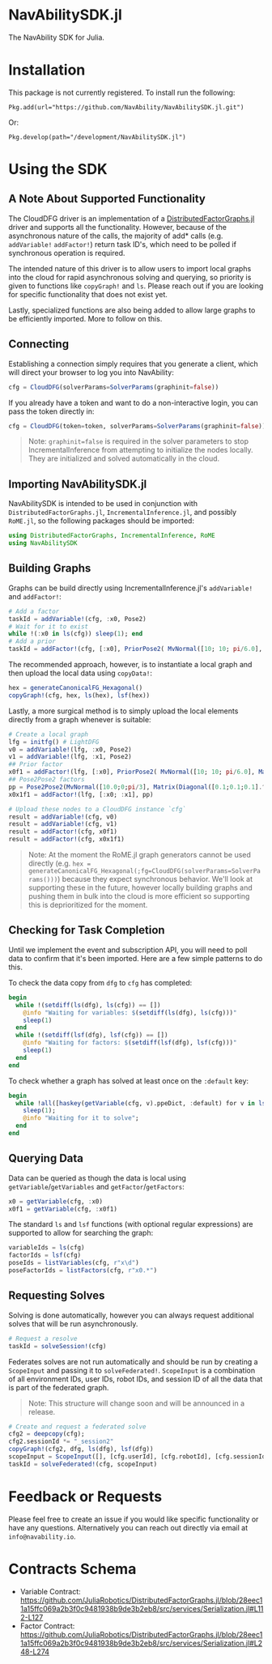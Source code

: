 # NavAbilitySDK.jl
The NavAbility SDK for Julia.

# Installation

This package is not currently registered. To install run the following:

```Pkg.add(url="https://github.com/NavAbility/NavAbilitySDK.jl.git")```

Or:

```Pkg.develop(path="/development/NavAbilitySDK.jl")```

# Using the SDK

## A Note About Supported Functionality

The CloudDFG driver is an implementation of a [DistributedFactorGraphs.jl](https://github.com/JuliaRobotics/DistributedFactorGraphs.jl) driver and supports all the functionality. However, because of the asynchronous nature of the calls, the majority of add* calls (e.g. `addVariable!` `addFactor!`) return task ID's, which need to be polled if synchronous operation is required.

The intended nature of this driver is to allow users to import local graphs into the cloud for rapid asynchronous solving and querying, so priority is given to functions like `copyGraph!` and `ls`. Please reach out if you are looking for specific functionality that does not exist yet.

Lastly, specialized functions are also being added to allow large graphs to be efficiently imported. More to follow on this.

## Connecting

Establishing a connection simply requires that you generate a client, which will direct your browser to log you into NavAbility:

```julia
cfg = CloudDFG(solverParams=SolverParams(graphinit=false))
```

If you already have a token and want to do a non-interactive login, you can pass the token directly in:

```julia
cfg = CloudDFG(token=token, solverParams=SolverParams(graphinit=false))
```

> Note: `graphinit=false` is required in the solver parameters to stop IncrementalInference from attempting to initialize the nodes locally. They are initialized and solved automatically in the cloud.

## Importing NavAbilitySDK.jl

NavAbilitySDK is intended to be used in conjunction with `DistributedFactorGraphs.jl`, `IncrementalInference.jl`, and possibly `RoME.jl`, so the following packages should be imported:

```julia
using DistributedFactorGraphs, IncrementalInference, RoME
using NavAbilitySDK
```

## Building Graphs

Graphs can be build directly using IncrementalInference.jl's `addVariable!` and `addFactor!`:

```julia
# Add a factor
taskId = addVariable!(cfg, :x0, Pose2)
# Wait for it to exist
while !(:x0 in ls(cfg)) sleep(1); end
# Add a prior
taskId = addFactor!(cfg, [:x0], PriorPose2( MvNormal([10; 10; pi/6.0], Matrix(Diagonal([0.1;0.1;0.05].^2))) ) ) 
```

The recommended approach, however, is to instantiate a local graph and then upload the local data using `copyData!`:

```julia
hex = generateCanonicalFG_Hexagonal()
copyGraph!(cfg, hex, ls(hex), lsf(hex))
```

Lastly, a more surgical method is to simply upload the local elements directly from a graph whenever is suitable:

```julia
# Create a local graph
lfg = initfg() # LightDFG
v0 = addVariable!(lfg, :x0, Pose2)
v1 = addVariable!(lfg, :x1, Pose2)
## Prior factor
x0f1 = addFactor!(lfg, [:x0], PriorPose2( MvNormal([10; 10; pi/6.0], Matrix(Diagonal([0.1;0.1;0.05].^2))) ) ) 
## Pose2Pose2 factors
pp = Pose2Pose2(MvNormal([10.0;0;pi/3], Matrix(Diagonal([0.1;0.1;0.1].^2))))
x0x1f1 = addFactor!(lfg, [:x0; :x1], pp)

# Upload these nodes to a CloudDFG instance `cfg`
result = addVariable!(cfg, v0)
result = addVariable!(cfg, v1)
result = addFactor!(cfg, x0f1)
result = addFactor!(cfg, x0x1f1)
```

> Note: At the moment the RoME.jl graph generators cannot be used directly (e.g. ```hex = generateCanonicalFG_Hexagonal(;fg=CloudDFG(solverParams=SolverParams()))```) because they expect synchronous behavior. We'll look at supporting these in the future, however locally building graphs and pushing them in bulk into the cloud is more efficient so supporting this is deprioritized for the moment.

## Checking for Task Completion

Until we implement the event and subscription API, you will need to poll data to confirm that it's been imported. Here are a few simple patterns to do this.

To check the data copy from `dfg` to `cfg` has completed:

```julia
begin
  while !(setdiff(ls(dfg), ls(cfg)) == []) 
    @info "Waiting for variables: $(setdiff(ls(dfg), ls(cfg)))"
    sleep(1)
  end
  while !(setdiff(lsf(dfg), lsf(cfg)) == []) 
    @info "Waiting for factors: $(setdiff(lsf(dfg), lsf(cfg)))"
    sleep(1)
  end
end
```

To check whether a graph has solved at least once on the `:default` key:

```julia
begin
  while !all([haskey(getVariable(cfg, v).ppeDict, :default) for v in ls(cfg)]) 
    sleep(1); 
    @info "Waiting for it to solve"; 
  end
end
```

## Querying Data

Data can be queried as though the data is local using `getVariable`/`getVariables` and `getFactor`/`getFactors`:

```julia
x0 = getVariable(cfg, :x0)
x0f1 = getVariable(cfg, :x0f1)
```

The standard `ls` and `lsf` functions (with optional regular expressions) are supported to allow for searching the graph:

```julia
variableIds = ls(cfg)
factorIds = lsf(cfg)
poseIds = listVariables(cfg, r"x\d")
poseFactorIds = listFactors(cfg, r"x0.*")
```

## Requesting Solves

Solving is done automatically, however you can always request additional solves that will be run asynchronously.

```julia
# Request a resolve
taskId = solveSession!(cfg)
```

Federates solves are not run automatically and should be run by creating a `ScopeInput` and passing it to `solveFederated!`. `ScopeInput` is a combination of all environment IDs, user IDs, robot IDs, and session ID of all the data that is part of the federated graph.

> Note: This structure will change soon and will be announced in a release.


```julia
# Create and request a federated solve
cfg2 = deepcopy(cfg);
cfg2.sessionId *= "_session2"
copyGraph!(cfg2, dfg, ls(dfg), lsf(dfg))
scopeInput = ScopeInput([], [cfg.userId], [cfg.robotId], [cfg.sessionId, cfg2.sessionId])
taskId = solveFederated!(cfg, scopeInput)
```

# Feedback or Requests

Please feel free to create an issue if you would like specific functionality or have any questions. Alternatively you can reach out directly via email at `info@navability.io`.

# Contracts Schema

- Variable Contract: https://github.com/JuliaRobotics/DistributedFactorGraphs.jl/blob/28eec11a15ffc069a2b3f0c9481938b9de3b2eb8/src/services/Serialization.jl#L112-L127
- Factor Contract: https://github.com/JuliaRobotics/DistributedFactorGraphs.jl/blob/28eec11a15ffc069a2b3f0c9481938b9de3b2eb8/src/services/Serialization.jl#L248-L274
